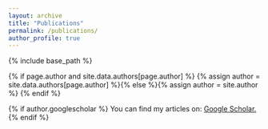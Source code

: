 ```yaml
---
layout: archive
title: "Publications"
permalink: /publications/
author_profile: true
---
```

{% include base_path %}

{% if page.author and site.data.authors[page.author] %}
  {% assign author = site.data.authors[page.author] %}{% else %}{% assign author = site.author %}
{% endif %}


{% if author.googlescholar %}
  You can find my articles on: <u><a href="{{author.googlescholar}}">Google Scholar</a>.</u>
{% endif %}

<!-- 
{% for post in site.publications reversed %}
  {% include archive-single.html %}
{% endfor %} -->
